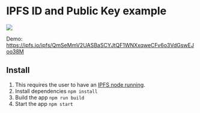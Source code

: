 # IPFS ID and Public Key example

![](https://user-images.githubusercontent.com/5447088/38272321-cfc5ffd2-3780-11e8-93bd-51427c850271.png)

Demo: https://ipfs.io/ipfs/QmSeMmV2UASBaSCYJtQF1WNXxqweCFv6o3VdGswEJoo38M

## Install

1. This requires the user to have an [IPFS node running](https://ipfs.io/#install).
2. Install dependencies `npm install`
3. Build the app `npm run build`
4. Start the app `npm start`
